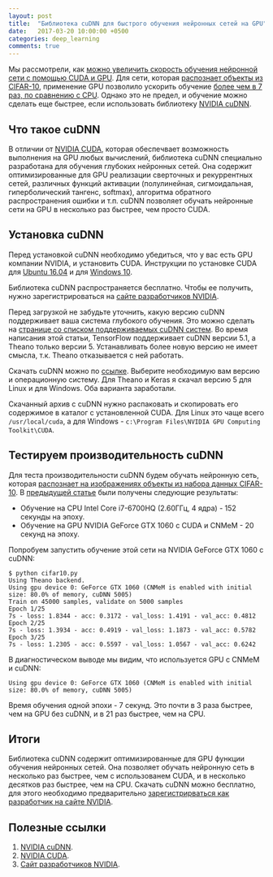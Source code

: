 ```yaml
---
layout: post
title:  "Библиотека cuDNN для быстрого обучения нейронных сетей на GPU"
date:   2017-03-20 10:00:00 +0500
categories: deep_learning
comments: true
---
```

Мы рассмотрели, как [можно увеличить скорость обучения нейронной сети с помощью CUDA и GPU](/deep_learning/2017/03/11/How-to-use-gpu-with-theano.html). Для сети, которая [распознает объекты из CIFAR-10](/courses/nnpython-lab2), применение GPU позволило ускорить обучение [более чем в 7 раз, по сравнению с CPU](/deep_learning/2017/03/11/How-to-use-gpu-with-theano.html). Однако это не предел, и обучение можно сделать еще быстрее, если использовать библиотеку [NVIDIA cuDNN](https://developer.nvidia.com/cudnn).

<!--more-->

## Что такое cuDNN

В отличии от [NVIDIA CUDA](http://www.nvidia.ru/object/cuda-parallel-computing-ru.html), которая обеспечвает возможность выполнения на GPU любых вычислений, библиотека cuDNN специально разработана для обучения глубоких нейронных сетей. Она содержит оптимизированные для GPU реализации сверточных и рекуррентных сетей, различных функций активации (полулинейная, сигмоидальная, гиперболический тангенс, softmax), алгоритма обратного распространения ошибки и т.п. cuDNN позволяет обучать нейронные сети на GPU в несколько раз быстрее, чем просто CUDA.   

## Установка cuDNN

Перед установкой cuDNN необходимо убедиться, что у вас есть GPU компании NVIDIA, и установить CUDA. Инструкции по установке CUDA для [Ubuntu 16.04](/deep_learning/2017/02/26/How-to-install-cuda-8-on-Ubuntu-16-04.html) и для [Windows 10](/deep_learning//2017/03/08/How-to-install-cuda-8-on-Windows-10.html).

Библиотека cuDNN распространяется бесплатно. Чтобы ее получить, нужно зарегистрироваться на [сайте разработчиков NVIDIA](https://developer.nvidia.com).

Перед загрузкой не забудьте уточнить, какую версию cuDNN поддерживает ваша система глубокого обучения. Это можно сделать на [странице со списком поддерживаемых cuDNN систем](https://developer.nvidia.com/deep-learning-frameworks). Во время написания этой статьи, TensorFlow поддерживает cuDNN версии 5.1, а Theano только версии 5. Устанавливать более новую версию не имеет смысла, т.к. Theano отказывается с ней работать.

Скачать cuDNN можно по [ссылке](https://developer.nvidia.com/cudnn). Выберите необходимую вам версию и операционную систему. Для Theano и Keras я скачал версию 5 для Linux и для Windows. Оба варианта заработали.

Скачанный архив с cuDNN нужно распаковать и скопировать его содержимое в каталог с установленной CUDA. Для Linux это чаще всего `/usr/local/cuda`, а для Windows - `c:\Program Files\NVIDIA GPU Computing Toolkit\CUDA`.   

## Тестируем производительность cuDNN

Для теста производительности cuDNN будем обучать нейронную сеть, которая [распознает на изображениях объекты из набора данных CIFAR-10](/courses/nnpython-lab2). В [предыдущей статье](/deep_learning/2017/03/11/How-to-use-gpu-with-theano.html) были получены следующие результаты:

- Обучение на CPU Intel Core i7-6700HQ (2.60ГГц, 4 ядра) - 152 секунды на эпоху.
- Обучение на GPU NVIDIA GeForce GTX 1060 c CUDA и CNMeM - 20 секунд на эпоху.

Попробуем запустить обучение этой сети на NVIDIA GeForce GTX 1060 с cuDNN:

```
$ python cifar10.py 
Using Theano backend.
Using gpu device 0: GeForce GTX 1060 (CNMeM is enabled with initial size: 80.0% of memory, cuDNN 5005)
Train on 45000 samples, validate on 5000 samples
Epoch 1/25
7s - loss: 1.8344 - acc: 0.3172 - val_loss: 1.4191 - val_acc: 0.4812
Epoch 2/25
7s - loss: 1.3934 - acc: 0.4919 - val_loss: 1.1873 - val_acc: 0.5782
Epoch 3/25
7s - loss: 1.2305 - acc: 0.5597 - val_loss: 1.0567 - val_acc: 0.6242
```

В диагностическом выводе мы видим, что используется GPU с CNMeM и cuDNN:
   
    Using gpu device 0: GeForce GTX 1060 (CNMeM is enabled with initial size: 80.0% of memory, cuDNN 5005)

Время обучения одной эпохи - 7 секунд. Это почти в 3 раза быстрее, чем на GPU без cuDNN, и в 21 раз быстрее, чем на CPU.

## Итоги

Библиотека cuDNN содержит оптимизированные для GPU функции обучения нейронных сетей. Она позволяет обучать нейронную сеть в несколько раз быстрее, чем с использованем CUDA, и в несколько десятков раз быстрее, чем на CPU. Скачать cuDNN можно бесплатно, для этого необходимо предварительно [зарегистрирваться как разработчик на сайте NVIDIA](https://developer.nvidia.com).

## Полезные ссылки

1. [NVIDIA cuDNN](https://developer.nvidia.com/cudnn).
2. [NVIDIA CUDA](http://www.nvidia.ru/object/cuda-parallel-computing-ru.html).
3. [Сайт разработчиков NVIDIA](https://developer.nvidia.com).

